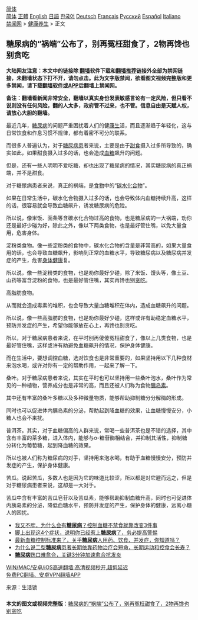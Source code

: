  <!-- 面包屑导航 --> <div class="breadcrumb"><!-- GTranslate: https://gtranslate.io/ -->  <div class="switcher notranslate">  <div class="selected">  <a href="#" onclick="return false;"> 简体</a>  </div>  <div class="option">  <a href="https://www.bannedbook.org" onclick="doGTranslate('zh-CN|zh-CN');jQuery('div.switcher div.selected a').html(jQuery(this).html());return false;" title="简体中文" class="nturl selected"> 简体</a>  <a href="https://www.bannedbook.org/zh-tw/" onclick="doGTranslate('zh-CN|zh-TW');jQuery('div.switcher div.selected a').html(jQuery(this).html());return false;" title="繁體中文" class="nturl"> 正體</a>  <a href="https://www.bannedbook.org/en/" onclick="doGTranslate('zh-CN|en');jQuery('div.switcher div.selected a').html(jQuery(this).html());return false;" title="English" class="nturl"> English</a>  <a href="https://www.bannedbook.org/ja/" onclick="doGTranslate('zh-CN|ja');jQuery('div.switcher div.selected a').html(jQuery(this).html());return false;" title="日本語" class="nturl"> 日語</a>  <a href="https://www.bannedbook.org/ko/" onclick="doGTranslate('zh-CN|ko');jQuery('div.switcher div.selected a').html(jQuery(this).html());return false;" title="한국어" class="nturl"> 한국어</a>  <a href="https://www.bannedbook.org/de/" onclick="doGTranslate('zh-CN|de');jQuery('div.switcher div.selected a').html(jQuery(this).html());return false;" title="Deutsch" class="nturl"> Deutsch</a>  <a href="https://www.bannedbook.org/fr/" onclick="doGTranslate('zh-CN|fr');jQuery('div.switcher div.selected a').html(jQuery(this).html());return false;" title="Français" class="nturl"> Français</a>  <a href="https://www.bannedbook.org/ru/" onclick="doGTranslate('zh-CN|ru');jQuery('div.switcher div.selected a').html(jQuery(this).html());return false;" title="Русский" class="nturl"> Русский</a>  <a href="https://www.bannedbook.org/es/" onclick="doGTranslate('zh-CN|es');jQuery('div.switcher div.selected a').html(jQuery(this).html());return false;" title="Español" class="nturl"> Español</a>  <a href="https://www.bannedbook.org/it/" onclick="doGTranslate('zh-CN|it');jQuery('div.switcher div.selected a').html(jQuery(this).html());return false;" title="Italiano" class="nturl"> Italiano</a>  </div>  </div>      <div class='breadcrumb-sub'><!-- Breadcrumb NavXT 6.3.0 --> <a href="https://www.bannedbook.org/" class="home">禁闻网</a> &gt; <a href="https://www.bannedbook.org/bnews/health/" class="category">健康养生</a> &gt; 正文</div></div><h2>糖尿病的“祸端”公布了，别再冤枉甜食了，2物再馋也别贪吃</h2> <p class="notice"><b>大陆网友注意：本文中的链接除 <a href="https://github.com/bannedbook/fanqiang" >翻墙</a>软件下载和<a href="https://github.com/killgcd/justmysocks/blob/master/README.md">翻墙推荐</a>链接外全部为禁网链接，未翻墙状态下打不开，请勿点击。此为文字版禁闻，欲看图文视频完整版和更多禁闻，请下载<a href="https://github.com/bannedbook/fanqiang">翻墙软件或APP</a>后翻墙上禁闻网。</p><p>备注：翻墙看新闻非常安全，翻墙以真实身份发表敏感言论有一定风险，但只看不说则没有任何风险，翻的人太多，政府管不过来，也不管。信息自由是天赋人权，请放心大胆的翻墙。</b></p>  <div class="entry"> <p>最近几年，<a href="https://www.bannedbook.org/bnews/tag/%e7%b3%96%e5%b0%bf%e7%97%85/" class="st_tag internal_tag" rel="tag" title="标签 糖尿病 下的日志">糖尿病</a>的问题严重困扰着人们的健<span class='wp_keywordlink'><a href="https://www.bannedbook.org/forum2/topic1148.html" title="纪实文学：康生评传" target="_blank">康生</a></span>活，而且逐渐趋于年轻化，这与日常饮食和作息习惯不规律，都有着密不可分的联系。</p> <p>而很多人普遍认为，对于<a href="https://www.bannedbook.org/bnews/tag/%E7%B3%96%E5%B0%BF%E7%97%85%E6%82%A3/" class="st_tag internal_tag" rel="tag" title="标签 糖尿病患 下的日志">糖尿病患</a>者来说，主要是由于<a href="https://www.bannedbook.org/bnews/tag/%E7%94%9C%E9%A3%9F/" class="st_tag internal_tag" rel="tag" title="标签 甜食 下的日志">甜食</a>摄入过多所导致的，确实如此，如果甜食摄入过多的话，也会造成<a href="https://www.bannedbook.org/bnews/tag/%e8%a1%80%e7%b3%96/" class="st_tag internal_tag" rel="tag" title="标签 血糖 下的日志">血糖</a>飙升的问题。</p> <p>但是，还有一些人明明不爱吃糖，却也出现了糖尿病的情况，其实糖尿病的真正祸端，并不是甜食。</p> <p>对于糖尿病患者来说，真正的祸端，是<a href="https://www.bannedbook.org/bnews/tag/%e9%a3%9f%e7%89%a9/" class="st_tag internal_tag" rel="tag" title="标签 食物 下的日志">食物</a>中的“<a href="https://www.bannedbook.org/bnews/tag/%E7%A2%B3%E6%B0%B4%E5%8C%96%E5%90%88%E7%89%A9/" class="st_tag internal_tag" rel="tag" title="标签 碳水化合物 下的日志">碳水化合物</a>”。</p> <p>如果在日常生活中，碳水化合物摄入过多的话，也会导致体内血糖持续升高，这样的话，很容易就会导致血糖飙升，诱发糖尿病的危险。</p>  <p>所以说，像米饭、面条等含碳水化合物过高的食物，也是糖尿病的一大祸端，劝你还是最好少碰为好，除此之外，像以下两类食物，也是最好管住嘴，以免大量食用，危害身体。</p> <p>淀粉类食物。像一些淀粉类的食物中，碳水化合物的含量是非常高的，如果大量食用的话，也会导致血糖飙升，影响到正常的血糖水平，导致糖尿病以及糖尿病并发症的产生，危害<a href="https://www.bannedbook.org/bnews/tag/%E8%BA%AB%E4%BD%93%E5%81%A5%E5%BA%B7/" class="st_tag internal_tag" rel="tag" title="标签 身体健康 下的日志">身体健康</a>复。</p> <p>所以说，像一些淀粉类的食物，也是劝你最好少碰，除了米饭、馒头等，像土豆、山药等富含淀粉的食物，也是最好管住嘴，其实再馋也别<a href="https://www.bannedbook.org/bnews/tag/%E8%B4%AA%E5%90%83/" class="st_tag internal_tag" rel="tag" title="标签 贪吃 下的日志">贪吃</a>。</p> <p>高脂肪食物。</p> <p>从而就会造成毒素的堆积，也会导致大量血糖堆积在体内，造成血糖飙升的问题。</p>  <p>所以说，像一些高脂肪的食物，也是劝你最好少碰，这样或许有助稳定血糖水平，预防并发症的产生，希望你能够放在心上，再馋也别贪吃。</p> <p>所以，对于糖尿病患者来说，在平时别再傻傻冤枉甜食了，像以上几类食物，也是最好管住嘴，这样或许有助避免血糖飙升的情况，保护身体健康。</p> <p>而在生活中，要想调控血糖，选对饮食也是非常重要的，如果坚持用以下几种食材来泡水喝，或许对你有一定的帮助作用，一起来了解一下。</p> <p>桑叶。对于糖尿病患者来说，其实在平时也可以坚持用一些桑叶泡水，桑叶作为常见的一种植物，营养成分也是非常的高，而且还被人们称为食物<a href="https://www.bannedbook.org/bnews/tag/%E8%83%B0%E5%B2%9B%E7%B4%A0/" class="st_tag internal_tag" rel="tag" title="标签 胰岛素 下的日志">胰岛素</a>。</p> <p>其中还有丰富的桑叶多糖以及多种微量物质，能够帮助抑制糖分分解酶的形成。</p>  <p>同时也可以促进体内胰岛素的分泌，帮助起到降血糖的效果，让血糖慢慢安分，小糖人也会不来扰。</p> <p>普洱茶。其实，对于血糖偏高的人群来说，常喝一些普洱茶也是不错的选择，其中含有丰富的茶多糖，进入体内，能够与α-糖苷酶相结合，并抑制其活性，抑制糖分转化为葡萄糖，起到降血糖的效果。</p> <p>所以也被人们称为糖尿病的对手，坚持用来泡水喝，有助于血糖慢慢安分，预防并发症的产生，保护身体健康。</p> <p>苦瓜。说起苦瓜，多数人也是因为它的味道比较涩，所以都是对它避而远之，但是对于糖尿病患者来说，这却是一大对手。</p> <p>苦瓜中含有丰富的苦瓜皂苷以及苦瓜素，能够帮助抑制血糖升高，同时也可促进体内胰岛素的分泌，降低血糖水平，预防并发症的产生，保护身体的健康，远离小糖人的困扰。</p>  <ul class='op-related-articles' title='相关阅读'> <li><a href='https://www.bannedbook.org/bnews/lifebaike/20210729/1596248.html' target='_blank'>我又不胖，为什么会有<b>糖尿病</b>？控制血糖不禁食就靠改变3件事</a></li> <li><a href='https://www.bannedbook.org/bnews/health/20210727/1595053.html' target='_blank'>脚上出现这4个症状，说明你已经惹上<b>糖尿病</b>了，务必提高警惕</a></li> <li><a href='https://www.bannedbook.org/bnews/health/20210727/1594923.html' target='_blank'>最新血糖控制标准来了，关乎<b>糖尿病</b>人用药、饮食、并发症，你知道吗？</a></li> <li><a href='https://www.bannedbook.org/bnews/health/20210725/1593740.html' target='_blank'>为什么说二型<b>糖尿病</b>患者长期依靠药物治疗会短命，长期运动和控食会长寿？</a></li> <li><a href='https://www.bannedbook.org/bnews/health/20210724/1593156.html' target='_blank'><b>糖尿病</b>伤口难愈合，关键3分钟加速愈合抗发炎</a></li> </ul> <p class="texttj"> <a href="https://github.com/bannedbook/fanqiang/wiki/V2ray%E6%9C%BA%E5%9C%BA" target="_blank">WIN/MAC/安卓/iOS高速翻墙:高清视频秒开,超低延迟</a><br/> <a href="https://github.com/bannedbook/fanqiang/wiki/%E7%A6%81%E9%97%BB%E7%BD%91%E5%AE%89%E5%8D%93%E7%BF%BB%E5%A2%99%E6%96%B0%E9%97%BBAPP" target="_blank">免费PC翻墙、安卓VPN翻墙APP</a></p><p> 来源：生活锁 </p><a name='sharetosocial'></a>  <div style="margin-bottom:5px;padding-bottom:5px;clear:both"> <div id="archive-pix-1" class="banner-ads"> <!-- AuctionX Display platform tag START --> <div id="26318x728x90x621x_ADSLOT2" clicktrack="%%CLICK_URL_ESC%%"></div> <!-- AuctionX Display platform tag END --> </div> <div id="archive-pix-2" class="banner-ads"> <!-- AuctionX Display platform tag START --> <div id="26315x300x250x621x_ADSLOT2" clicktrack="%%CLICK_URL_ESC%%"></div> <!-- AuctionX Display platform tag END --> </div> </div>  <div id="archive-pix-1" class="banner-ads"> <!-- AuctionX Display platform tag START --> <div id="26318x728x90x621x_ADSLOT3" clicktrack="%%CLICK_URL_ESC%%"></div> <!-- AuctionX Display platform tag END --> </div> <div><b>本文的图文或视频完整版</b>：<a href='https://www.bannedbook.org/bnews/health/20210729/1596371.html'>糖尿病的“祸端”公布了，别再冤枉甜食了，2物再馋也别贪吃</a></div>  </div><!--END ENTRY--> 